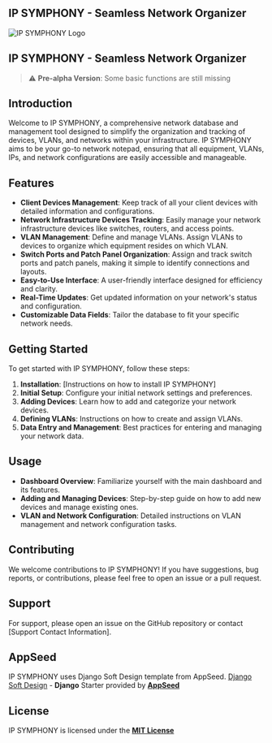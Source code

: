 ## IP SYMPHONY - Seamless Network Organizer


![IP SYMPHONY Logo](https://raw.githubusercontent.com/tmarquespt/ip-symphony/master/home/static/img/ipsymponhyhorlogo.png)

## IP SYMPHONY - Seamless Network Organizer

> :warning: **Pre-alpha Version**: Some basic functions are still missing 

## Introduction
Welcome to IP SYMPHONY, a comprehensive network database and management tool designed to simplify the organization and tracking of devices, VLANs, and networks within your infrastructure. IP SYMPHONY aims to be your go-to network notepad, ensuring that all equipment, VLANs, IPs, and network configurations are easily accessible and manageable.

## Features
- **Client Devices Management**: Keep track of all your client devices with detailed information and configurations.
- **Network Infrastructure Devices Tracking**: Easily manage your network infrastructure devices like switches, routers, and access points.
- **VLAN Management**: Define and manage VLANs. Assign VLANs to devices to organize which equipment resides on which VLAN.
- **Switch Ports and Patch Panel Organization**: Assign and track switch ports and patch panels, making it simple to identify connections and layouts.
- **Easy-to-Use Interface**: A user-friendly interface designed for efficiency and clarity.
- **Real-Time Updates**: Get updated information on your network's status and configuration.
- **Customizable Data Fields**: Tailor the database to fit your specific network needs.

## Getting Started
To get started with IP SYMPHONY, follow these steps:
1. **Installation**: [Instructions on how to install IP SYMPHONY]
2. **Initial Setup**: Configure your initial network settings and preferences.
3. **Adding Devices**: Learn how to add and categorize your network devices.
4. **Defining VLANs**: Instructions on how to create and assign VLANs.
5. **Data Entry and Management**: Best practices for entering and managing your network data.

## Usage
- **Dashboard Overview**: Familiarize yourself with the main dashboard and its features.
- **Adding and Managing Devices**: Step-by-step guide on how to add new devices and manage existing ones.
- **VLAN and Network Configuration**: Detailed instructions on VLAN management and network configuration tasks.

## Contributing
We welcome contributions to IP SYMPHONY! If you have suggestions, bug reports, or contributions, please feel free to open an issue or a pull request.

## Support
For support, please open an issue on the GitHub repository or contact [Support Contact Information].

## AppSeed
IP SYMPHONY uses Django Soft Design template from AppSeed.
[Django Soft Design](https://appseed.us/product/soft-ui-design/django/) - **Django** Starter provided by **[AppSeed](https://appseed.us/)**

## License
IP SYMPHONY is licensed under the **[MIT License](https://github.com/tmarquespt/ipsymhpony/blob/master/LICENSE.md)**

